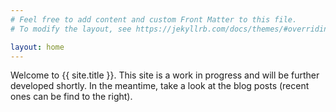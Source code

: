 ```yaml
---
# Feel free to add content and custom Front Matter to this file.
# To modify the layout, see https://jekyllrb.com/docs/themes/#overriding-theme-defaults

layout: home
---
```

Welcome to {{ site.title }}. This site is a work in progress and will be further developed shortly. In the meantime, take a look at the blog posts (recent ones can be find to the right).